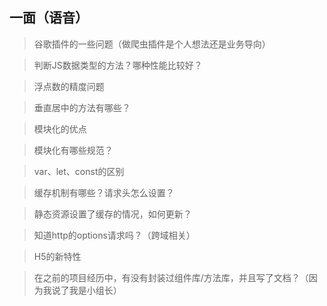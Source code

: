 ## **一面（语音）**
>谷歌插件的一些问题（做爬虫插件是个人想法还是业务导向）

>判断JS数据类型的方法？哪种性能比较好？

>浮点数的精度问题

>垂直居中的方法有哪些？

>模块化的优点

>模块化有哪些规范？

>var、let、const的区别

>缓存机制有哪些？请求头怎么设置？

>静态资源设置了缓存的情况，如何更新？

>知道http的options请求吗？（跨域相关）

>H5的新特性

>在之前的项目经历中，有没有封装过组件库/方法库，并且写了文档？（因为我说了我是小组长）


